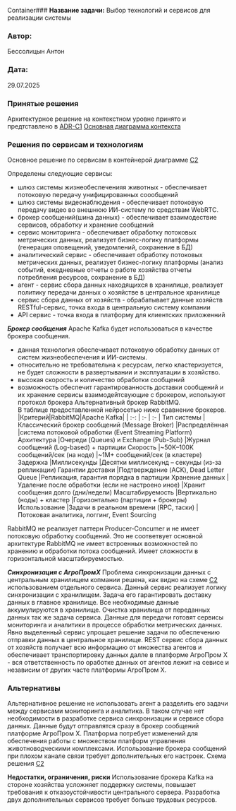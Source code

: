 Container### <a name="_b7urdng99y53"></a>**Название задачи:** 
Выбор технологий и сервисов для реализации системы 
### <a name="_hjk0fkfyohdk"></a>**Автор:**
Бессолицын Антон
### <a name="_uanumrh8zrui"></a>**Дата:**
29.07.2025
### <a name="_3bfxc9a45514"></a>**Принятые решения**
Архитектурное решение на контекстном уровне принято и предтставлено в [ADR-C1](../TASK1/ADR-С1.md)
[Основная диаграмма контекста](../TASK1/agrotech_v1_С1.puml) 

### <a name="_qmphm5d6rvi3"></a>**Решения по сервисам и технологиям**
Основное решение по сервисам в контейнерой диаграмме [C2](agrotech_v1_С2.puml)

Определены следующие сервисы:
- шлюз системы жизнеобеспеченияя животных - обеспечивает потоковую передачу унифицированных соообщений 
- шлюз системы видеонаблюдения - обеспечивает потоковую передачу видео во внешнюю ИИ-систему по средствам WebRTC. 
- брокер сообщений(шина данных) - обеспечивает взаимодествие сервисов, обработку и хранение сообщений
- сервис мониторинга - обеспечивает обработку потоковых метрических данных, реализует бизнес-логику платформы   (генерация оповещений, уведомлений, сохранение в БД) 
- аналитический сервис - обеспечивает обработку потоковых метрических данных, реализует бизнес-логику платформы  (анализ событий, ежедневные отчеты о работе хозяйства отчеты потребления ресурсов, сохранение в БД)
- агент - сервис сбора данных находящихся в хранилище, реализует политику передачи данных о хозяйстве в центральное хранилище
- сервис сбора данных от хозяйств  - обрабатывает данные хозяйств RESTful-сервис, точка входа в центральную систему компании 
- API сервис - точка входа в платформу для клиентских приложенний

***Брокер сообщения***
Apache Kafka будет использоваться в качестве брокера сообщения.
- данная технология обеспечивает потоковую обработку данных от систем жизнеобеспечения и ИИ-сиcтемы. 
- относительно не требовательна к ресурсам, легко кластеризуется, не будет сложности в развертывании и эксплуатации в хозяйство.
- высокая скорость и количество обработки сообщений  
- возможность обеспечит гарантированность доставки сообщений и их хранение 
сервисы взаимодейтсвующие с брокером, используют протокол брокера
Альтернативный брокер RabbitMQ.  
В таблице предоставленной нейросетью ниже сравнение брокеров.
|Критерий|RabbitMQ|Apache Kafka|
| :-: | :- | :- |
Тип системы	|Классический брокер сообщений (Message Broker)	|Распределённая |система потоковой обработки (Event Streaming Platform)
Архитектура	|Очереди (Queues) и Exchange (Pub-Sub)	|Журнал сообщений (Log-based) + партиции
Скорость	|~50K–100K сообщений/сек (на ноде)	|~1M+ сообщений/сек (в кластере)
Задержка	|Миллисекунды	|Десятки миллисекунд – секунды (из-за репликации)
Гарантии доставки	|Подтверждение (ACK), Dead Letter Queue	|Репликация, гарантия порядка в партиции
Хранение данных	|Удаление после обработки (если не настроено иное)	|Хранит сообщения долго (дни/недели)
Масштабируемость	|Вертикально (ноды) + кластер	|Горизонтально (партиции + брокеры)
Использование	|Задачи в реальном времени (RPC, таски)	|Потоковая аналитика, логгинг, Event Sourcing

RabbitMQ не реализует паттерн Producer-Concumer и не имеет потоковую обработку сообщений. Это не соответвует основной архитектуре
RabbitMQ не имеет встроенных возможностей по хранению и обработки потока сообщений.
Имеет сложности в горизонтальной масштабируемостью. 

***Синхронизация с АгроПромХ***
Проблема синхронизации данных с центральным хранилищем копмании решена, как видно на схеме [C2](agrotech_v1_С2.puml)
использованием отдельного сервиса. Данный сервис реализует логику синхронизации с хранилищем. Задача его гарантировать доставку данных в главное хранилище.
Все необходимые данные аккумулируются в хранилище. Очистка хранилища от переданных данных так же задача сервиса.
Данные для передачи готовят сервисы мониторинга и аналитики в процессе обработки метрических данных. 
Явно выделенный сервис упрощает решение задачи по обеспечению отправки данных в центральное хранилище.
REST сервис сбора данных от хозяйств получает всю информацию от множества агентов и обеспечивает транспортировку данных далле в платформе АгроПром X - вся ответственность по оработке данных от агентов лежит на севисе и независим от других часте платформы АгроПром Х.


### <a name="_bjrr7veeh80c"></a>**Альтернативы**

Альтернативное решение не использовать агент а разделить его задачи между сервисами мониторинга и аналитика. 
В таком случае нет необходимости в разработке сервиса синхронизации и сервисе сбора данных. 
Данные будут отправлятся сразу в брокер сообщений платформе АгроПром X. Платформа потребует изменений для обеспечения работы с множеством платформ управления животноводческими комплексами. Использование брокера сообщений при плохом канале связи требует дополнительных его настроек.
Схема решения [C2](agrotech_v2_С2.puml)

**Недостатки, ограничения, риски**
Использование брокера Kafka на стороне хозяйства усложняет поддержку системы, повышает требования к отказоустойчивости центрального сервера.
Разработка двух дополнительных сервисов требует больше трудовых ресурсов.


